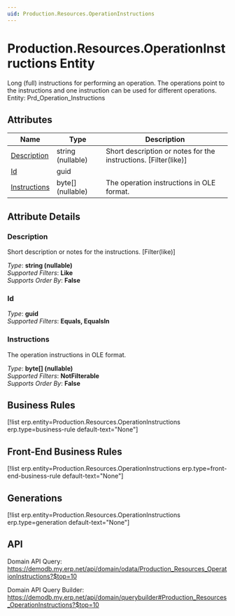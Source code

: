 ```yaml
---
uid: Production.Resources.OperationInstructions
---
```

# Production.Resources.OperationInstructions Entity

Long (full) instructions for performing an operation. The operations point to the instructions and one instruction can be used for different operations. Entity: Prd_Operation_Instructions

## Attributes

| Name | Type | Description |
| ---- | ---- | --- |
| [Description](Production.Resources.OperationInstructions.md#description) | string (nullable) | Short description or notes for the instructions. [Filter(like)] 
| [Id](Production.Resources.OperationInstructions.md#id) | guid |  
| [Instructions](Production.Resources.OperationInstructions.md#instructions) | byte[] (nullable) | The operation instructions in OLE format. 


## Attribute Details

### Description

Short description or notes for the instructions. [Filter(like)]

_Type_: **string (nullable)**  
_Supported Filters_: **Like**  
_Supports Order By_: **False**  

### Id

_Type_: **guid**  
_Supported Filters_: **Equals, EqualsIn**  

### Instructions

The operation instructions in OLE format.

_Type_: **byte[] (nullable)**  
_Supported Filters_: **NotFilterable**  
_Supports Order By_: **False**  



## Business Rules

[!list erp.entity=Production.Resources.OperationInstructions erp.type=business-rule default-text="None"]

## Front-End Business Rules

[!list erp.entity=Production.Resources.OperationInstructions erp.type=front-end-business-rule default-text="None"]

## Generations

[!list erp.entity=Production.Resources.OperationInstructions erp.type=generation default-text="None"]

## API

Domain API Query:
<https://demodb.my.erp.net/api/domain/odata/Production_Resources_OperationInstructions?$top=10>

Domain API Query Builder:
<https://demodb.my.erp.net/api/domain/querybuilder#Production_Resources_OperationInstructions?$top=10>

